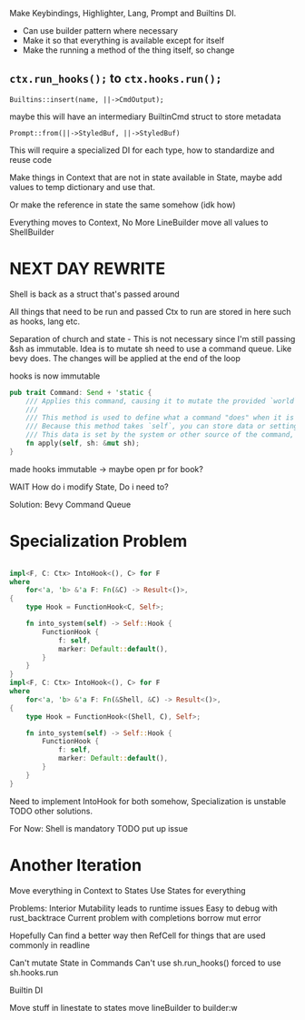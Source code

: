 Make Keybindings, Highlighter, Lang, Prompt and Builtins DI.

- Can use builder pattern where necessary
- Make it so that everything is available except for itself
- Make the running a method of the thing itself, so change

## `ctx.run_hooks();` to `ctx.hooks.run();`

`Builtins::insert(name, ||->CmdOutput);`

maybe this will have an intermediary BuiltinCmd struct to store metadata

`Prompt::from(||->StyledBuf, ||->StyledBuf)`

This will require a specialized DI for each type, how to standardize and reuse code

Make things in Context that are not in state available in State<T>,
maybe add values to temp dictionary and use that.

Or make the reference in state the same somehow (idk how)

Everything moves to Context,
No More LineBuilder move all values to ShellBuilder

# NEXT DAY REWRITE

Shell is back as a struct that's passed around

All things that need to be run and passed Ctx to run are stored in here
such as hooks, lang etc.

Separation of church and state - This is not necessary since I'm still passing &sh as immutable. Idea is to mutate sh need to use a command queue. Like bevy does. The changes will be applied at the end of the loop

hooks is now immutable

```rust
pub trait Command: Send + 'static {
    /// Applies this command, causing it to mutate the provided `world`.
    ///
    /// This method is used to define what a command "does" when it is ultimately applied.
    /// Because this method takes `self`, you can store data or settings on the type that implements this trait.
    /// This data is set by the system or other source of the command, and then ultimately read in this method.
    fn apply(self, sh: &mut sh);
}
```

made hooks immutable -> maybe open pr for book?

WAIT
How do i modify State, Do i need to?

Solution: Bevy Command Queue

# Specialization Problem

```rust

impl<F, C: Ctx> IntoHook<(), C> for F
where
    for<'a, 'b> &'a F: Fn(&C) -> Result<()>,
{
    type Hook = FunctionHook<C, Self>;

    fn into_system(self) -> Self::Hook {
        FunctionHook {
            f: self,
            marker: Default::default(),
        }
    }
}
impl<F, C: Ctx> IntoHook<(), C> for F
where
    for<'a, 'b> &'a F: Fn(&Shell, &C) -> Result<()>,
{
    type Hook = FunctionHook<(Shell, C), Self>;

    fn into_system(self) -> Self::Hook {
        FunctionHook {
            f: self,
            marker: Default::default(),
        }
    }
}
```

Need to implement IntoHook for both somehow, Specialization is unstable TODO other solutions.

For Now: Shell is mandatory TODO put up issue

# Another Iteration

Move everything in Context to States
Use States for everything

Problems: Interior Mutability leads to runtime issues
Easy to debug with rust_backtrace
Current problem with completions borrow mut error

Hopefully Can find a better way then RefCell for things that are used commonly in readline

Can't mutate State in Commands
Can't use sh.run_hooks() forced to use sh.hooks.run

Builtin DI

Move stuff in linestate to states
move lineBuilder to builder:w
